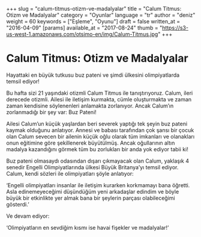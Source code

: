 +++
slug = "calum-titmus-otizm-ve-madalyalar"
title = "Calum Titmus: Otizm ve Madalyalar"
category = "Oyunlar"
language = "tr"
author = "deniz"
weight = 60
keywords = ["Eşleme", "Oyunu"]
draft = false
written_at = "2016-04-09"
[params]
available_at = "2017-08-24"
thumb = "https://s3-us-west-1.amazonaws.com/otsimo-en/img/Calum-Titmus.jpg"
+++


# Calum Titmus: Otizm ve Madalyalar

Hayattaki en büyük tutkusu buz pateni ve şimdi ülkesini olimpiyatlarda temsil ediyor!

Bu hafta sizi 21 yaşındaki otizmli Calum Titmus ile tanıştırıyoruz. Calum, ileri derecede otizmli. Ailesi ile iletişim kurmakta, cümle oluşturmakta ve zaman zaman kendisine söylenenleri anlamakta zorlanıyor. Ancak Calum’ın zorlanmadığı bir şey var: Buz Pateni!

Ailesi Calum’un küçük yaşlardan beri severek yaptığı tek şeyin buz pateni kaymak olduğunu anlatıyor. Annesi ve babası tarafından çok şansı bir çocuk olan Calum sevecen bir ailenin küçük oğlu olarak tüm imkanları ve olanakları onun eğitimine göre şekillenerek büyütülmüş. Ancak oğullarının altın madalya kazandığını görmek tüm bu zorlukları bir anda yok ediyor tabii ki!

Buz pateni olmasaydı odasından dışarı çıkmayacak olan Calum, yaklaşık 4 senedir Engelli Olimpiyatlarında ülkesi Büyük Britanya’yı temsil ediyor. Calum, kendi sözleri ile olimpiyatları şöyle anlatıyor:

‘Engelli olimpiyatları insanlar ile iletişim kurarken korkmamayı bana öğretti. Asla edinemeyeceğimi düşündüğüm yeni arkadaşlar edindim ve böyle büyük bir etkinlikte yer almak bana bir şeylerin parçası olabileceğimi gösterdi.’

Ve devam ediyor:

‘Olimpiyatların en sevdiğim kısmı ise havai fişekler ve madalyalar!’
